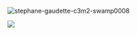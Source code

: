 ![stephane-gaudette-c3m2-swamp0008](https://github.com/user-attachments/assets/7b12dd2b-6f59-471d-adb1-b6725653b6cf)

‎![](https://komarev.com/ghpvc/?username=cookiehau&color=685616&label=views)



